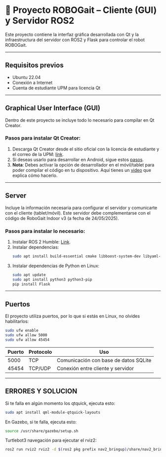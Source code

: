 # 🧠 Proyecto ROBOGait – Cliente (GUI) y Servidor ROS2

Este proyecto contiene la interfaz gráfica desarrollada con Qt y la infraestructura del servidor con ROS2 y Flask para controlar el robot ROBOGait.

---
## Requisitos previos
- Ubuntu 22.04
- Conexión a Internet
- Cuenta de estudiante UPM para licencia Qt

--- 

## Graphical User Interface (GUI)
Dentro de este proyecto se incluye todo lo necesario para compilar en Qt Creator.

### Pasos para instalar Qt Creator:
1. Descarga Qt Creator desde el sitio oficial con la licencia de estudiante y el correo de la UPM: [link](https://www.qt.io/qt-educational-license#application).
2. Si deseas usarlo para desarrollar en Android, sigue estos [pasos](https://doc.qt.io/qt-6/android-getting-started.html).
3. **Nota**: Debes activar la opción de desarrollador en el móvil/tablet para poder compilar el código en tu dispositivo. Aquí tienes un [video](https://youtu.be/f91wxQdP8Ak?si=0kSbNOwmc2m3rqNe) que explica cómo hacerlo.

---

## Server
Incluye la información necesaria para configurar el servidor y comunicarte con el cliente (tablet/móvil). Este servidor debe complementarse con el código de RoboGait Indoor v3 (a fecha de 24/05/2025).

### Pasos para instalar lo necesario:
1. Instalar ROS 2 Humble: [Link](https://docs.ros.org/en/humble/Installation/Ubuntu-Install-Debs.html).
2. Instalar dependencias:
    ```bash
    sudo apt install build-essential cmake libboost-system-dev libyaml-cpp-dev nlohmann-json3-dev libopencv-dev
    ```
3. Instalar dependencias de Python en Linux:
    ```bash
    sudo apt update
    sudo apt install python3 python3-pip
    pip install Flask
    ```

---

## Puertos
El proyecto utiliza puertos, por lo que si estás en Linux, no olvides habilitarlos:

```bash
sudo ufw enable
sudo ufw allow 5000
sudo ufw allow 45454
```
| Puerto | Protocolo | Uso                                   |
|--------|-----------|----------------------------------------|
| 5000   | TCP       | Comunicación con base de datos SQLite |
| 45454  | TCP/UDP   | Conexión entre cliente y servidor     |

---

## ERRORES Y SOLUCION
Si te falla en algún momento los qtquick, ejecuta esto:
```bash
sudo apt install qml-module-qtquick-layouts
```
En Gazebo, si te falla, ejecuta esto:
```bash
source /usr/share/gazebo/setup.sh
```
Turtlebot3 navegación para ejecutar el rviz2:
```bash
ros2 run rviz2 rviz2 -d $(ros2 pkg prefix nav2_bringup)/share/nav2_bringup/rviz/nav2_default_view.rviz
```